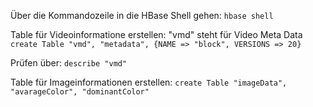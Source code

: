 Über die Kommandozeile in die HBase Shell gehen:
``` hbase shell ```

Table für Videoinformatione erstellen:
"vmd" steht für Video Meta Data
``` create Table "vmd", "metadata", {NAME => "block", VERSIONS => 20} ```

Prüfen über:
```describe "vmd" ```

Table für Imageinformationen erstellen:
```create Table "imageData", "avarageColor", "dominantColor" ```
